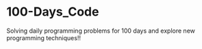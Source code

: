 # 100-Days_Code
Solving daily programming problems for 100 days and explore new programming techniques!!
